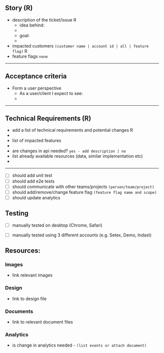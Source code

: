 ## Story (R)

- description of the ticket/issue   R
  - idea behind:
  - 
  - goal:
  - 
- impacted customers `(customer name | account id | all | feature flag)` R
- feature flags `none`

---

## Acceptance criteria

- Form a user perspective
  - As a user/client I expect to see:
  -

---


## Technical Requirements (R)
- add a list of technical requirements and potential changes R
- 
- list of impacted features
- 
- are changes in api needed? `yes - add description | no` 
- list already available resources (data, similar implementation etc)
- 
--- 
- [ ] should add unit test
- [ ] should add e2e tests
- [ ] should communicate with other teams/projects `(person/team/project)`
- [ ] should add/remove/change feature flag `(feature flag name and scope)`
- [ ] should update analytics

## Testing

- [ ] manually tested on desktop (Chrome, Safari)
- [ ] manually tested using 3 different accounts (e.g. Setex, Demo, Indast)


## Resources:
### Images
- link relevant images

### Design
- link to design file

### Documents
- link to relevant document files

### Analytics
- is change in analytics needed - `(list events or attach document)`


